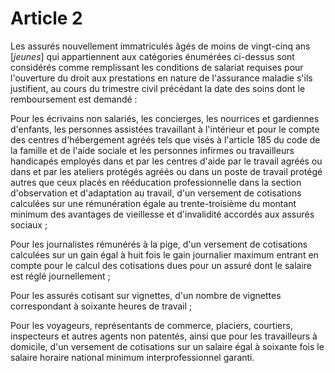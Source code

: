 # Article 2

Les assurés nouvellement immatriculés âgés de moins de vingt-cinq ans [*jeunes*] qui appartiennent aux catégories énumérées ci-dessus sont considérés comme remplissant les conditions de salariat requises pour l'ouverture du droit aux prestations en nature de l'assurance maladie s'ils justifient, au cours du trimestre civil précédant la date des soins dont le remboursement est demandé :

Pour les écrivains non salariés, les concierges, les nourrices et gardiennes d'enfants, les personnes assistées travaillant à l'intérieur et pour le compte des centres d'hébergement agréés tels que visés à l'article 185 du code de la famille et de l'aide sociale et les personnes infirmes ou travailleurs handicapés employés dans et par les centres d'aide par le travail agréés ou dans et par les ateliers protégés agréés ou dans un poste de travail protégé autres que ceux placés en rééducation professionnelle dans la section d'observation et d'adaptation au travail, d'un versement de cotisations calculées sur une rémunération égale au trente-troisième du montant minimum des avantages de vieillesse et d'invalidité accordés aux assurés sociaux ;

Pour les journalistes rémunérés à la pige, d'un versement de cotisations calculées sur un gain égal à huit fois le gain journalier maximum entrant en compte pour le calcul des cotisations dues pour un assuré dont le salaire est réglé journellement ;

Pour les assurés cotisant sur vignettes, d'un nombre de vignettes correspondant à soixante heures de travail ;

Pour les voyageurs, représentants de commerce, placiers, courtiers, inspecteurs et autres agents non patentés, ainsi que pour les travailleurs à domicile, d'un versement de cotisations sur un salaire égal à soixante fois le salaire horaire national minimum interprofessionnel garanti.
